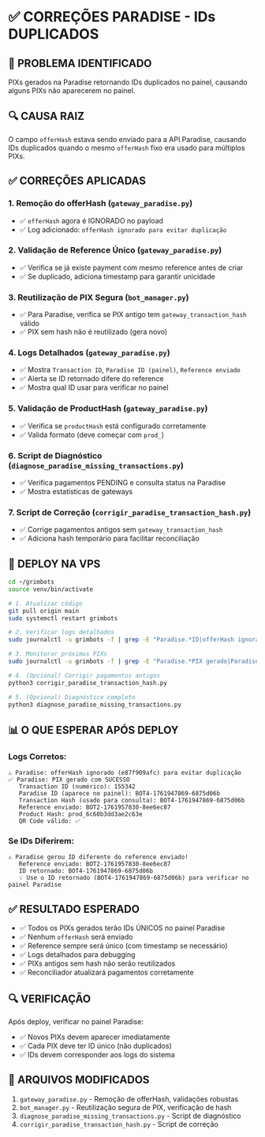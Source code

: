 # ✅ CORREÇÕES PARADISE - IDs DUPLICADOS

## 🎯 PROBLEMA IDENTIFICADO

PIXs gerados na Paradise retornando IDs duplicados no painel, causando alguns PIXs não aparecerem no painel.

## 🔍 CAUSA RAIZ

O campo `offerHash` estava sendo enviado para a API Paradise, causando IDs duplicados quando o mesmo `offerHash` fixo era usado para múltiplos PIXs.

## ✅ CORREÇÕES APLICADAS

### 1. **Remoção do offerHash** (`gateway_paradise.py`)
- ✅ `offerHash` agora é IGNORADO no payload
- ✅ Log adicionado: `offerHash ignorado para evitar duplicação`

### 2. **Validação de Reference Único** (`gateway_paradise.py`)
- ✅ Verifica se já existe payment com mesmo reference antes de criar
- ✅ Se duplicado, adiciona timestamp para garantir unicidade

### 3. **Reutilização de PIX Segura** (`bot_manager.py`)
- ✅ Para Paradise, verifica se PIX antigo tem `gateway_transaction_hash` válido
- ✅ PIX sem hash não é reutilizado (gera novo)

### 4. **Logs Detalhados** (`gateway_paradise.py`)
- ✅ Mostra `Transaction ID`, `Paradise ID (painel)`, `Reference enviado`
- ✅ Alerta se ID retornado difere do reference
- ✅ Mostra qual ID usar para verificar no painel

### 5. **Validação de ProductHash** (`gateway_paradise.py`)
- ✅ Verifica se `productHash` está configurado corretamente
- ✅ Valida formato (deve começar com `prod_`)

### 6. **Script de Diagnóstico** (`diagnose_paradise_missing_transactions.py`)
- ✅ Verifica pagamentos PENDING e consulta status na Paradise
- ✅ Mostra estatísticas de gateways

### 7. **Script de Correção** (`corrigir_paradise_transaction_hash.py`)
- ✅ Corrige pagamentos antigos sem `gateway_transaction_hash`
- ✅ Adiciona hash temporário para facilitar reconciliação

## 🚀 DEPLOY NA VPS

```bash
cd ~/grimbots
source venv/bin/activate

# 1. Atualizar código
git pull origin main
sudo systemctl restart grimbots

# 2. Verificar logs detalhados
sudo journalctl -u grimbots -f | grep -E "Paradise.*ID|offerHash ignorado|Reference corrigido"

# 3. Monitorar próximos PIXs
sudo journalctl -u grimbots -f | grep -E "Paradise.*PIX gerado|Paradise ID.*painel|Reference enviado"

# 4. (Opcional) Corrigir pagamentos antigos
python3 corrigir_paradise_transaction_hash.py

# 5. (Opcional) Diagnóstico completo
python3 diagnose_paradise_missing_transactions.py
```

## 📊 O QUE ESPERAR APÓS DEPLOY

### Logs Corretos:
```
⚠️ Paradise: offerHash ignorado (e87f909afc) para evitar duplicação
✅ Paradise: PIX gerado com SUCESSO
   Transaction ID (numérico): 155342
   Paradise ID (aparece no painel): BOT4-1761947869-6875d06b
   Transaction Hash (usado para consulta): BOT4-1761947869-6875d06b
   Reference enviado: BOT2-1761957830-8ee6ec87
   Product Hash: prod_6c60b3dd3ae2c63e
   QR Code válido: ✅
```

### Se IDs Diferirem:
```
⚠️ Paradise gerou ID diferente do reference enviado!
   Reference enviado: BOT2-1761957830-8ee6ec87
   ID retornado: BOT4-1761947869-6875d06b
   💡 Use o ID retornado (BOT4-1761947869-6875d06b) para verificar no painel Paradise
```

## ✅ RESULTADO ESPERADO

- ✅ Todos os PIXs gerados terão IDs ÚNICOS no painel Paradise
- ✅ Nenhum `offerHash` será enviado
- ✅ Reference sempre será único (com timestamp se necessário)
- ✅ Logs detalhados para debugging
- ✅ PIXs antigos sem hash não serão reutilizados
- ✅ Reconciliador atualizará pagamentos corretamente

## 🔍 VERIFICAÇÃO

Após deploy, verificar no painel Paradise:
- ✅ Novos PIXs devem aparecer imediatamente
- ✅ Cada PIX deve ter ID único (não duplicados)
- ✅ IDs devem corresponder aos logs do sistema

## 📝 ARQUIVOS MODIFICADOS

1. `gateway_paradise.py` - Remoção de offerHash, validações robustas
2. `bot_manager.py` - Reutilização segura de PIX, verificação de hash
3. `diagnose_paradise_missing_transactions.py` - Script de diagnóstico
4. `corrigir_paradise_transaction_hash.py` - Script de correção

